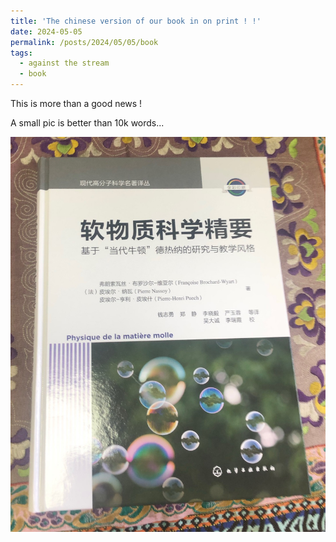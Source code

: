 ```yaml
---
title: 'The chinese version of our book in on print ! !'
date: 2024-05-05
permalink: /posts/2024/05/05/book
tags:
  - against the stream
  - book
---
```


This is more than a good news !

A small pic is better than 10k words...

![Image](book.png)



